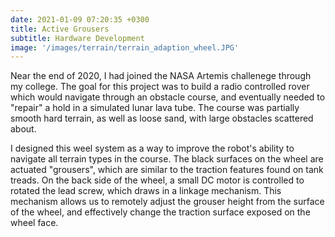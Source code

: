 ```yaml
---
date: 2021-01-09 07:20:35 +0300
title: Active Grousers
subtitle: Hardware Development
image: '/images/terrain/terrain_adaption_wheel.JPG'
---
```


Near the end of 2020, I had joined the NASA Artemis challenege through my college. The goal for this project was to build a radio controlled rover which would navigate through an obstacle course, and eventually needed to "repair" a hold in a simulated lunar lava tube. The course was partially smooth hard terrain, as well as loose sand, with large obstacles scattered about.

I designed this weel system as a way to improve the robot's ability to navigate all terrain types in the course. The black surfaces on the wheel are actuated "grousers", which are similar to the traction features found on tank treads. On the back side of the wheel, a small DC motor is controlled to rotated the lead screw, which draws in a linkage mechanism. This mechanism allows us to remotely adjust the grouser height from the surface of the wheel, and effectively change the traction surface exposed on the wheel face.